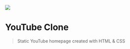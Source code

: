 ![](https://img.shields.io/badge/Microverse-blueviolet)

# YouTube Clone

> Static YouTube homepage created with HTML & CSS

